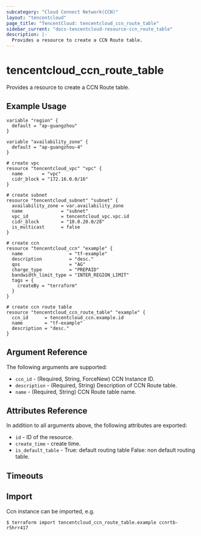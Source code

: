 ```yaml
---
subcategory: "Cloud Connect Network(CCN)"
layout: "tencentcloud"
page_title: "TencentCloud: tencentcloud_ccn_route_table"
sidebar_current: "docs-tencentcloud-resource-ccn_route_table"
description: |-
  Provides a resource to create a CCN Route table.
---
```


# tencentcloud_ccn_route_table

Provides a resource to create a CCN Route table.

## Example Usage

```hcl
variable "region" {
  default = "ap-guangzhou"
}

variable "availability_zone" {
  default = "ap-guangzhou-4"
}

# create vpc
resource "tencentcloud_vpc" "vpc" {
  name       = "vpc"
  cidr_block = "172.16.0.0/16"
}

# create subnet
resource "tencentcloud_subnet" "subnet" {
  availability_zone = var.availability_zone
  name              = "subnet"
  vpc_id            = tencentcloud_vpc.vpc.id
  cidr_block        = "10.0.20.0/28"
  is_multicast      = false
}

# create ccn
resource "tencentcloud_ccn" "example" {
  name                 = "tf-example"
  description          = "desc."
  qos                  = "AG"
  charge_type          = "PREPAID"
  bandwidth_limit_type = "INTER_REGION_LIMIT"
  tags = {
    createBy = "terraform"
  }
}

# create ccn route table
resource "tencentcloud_ccn_route_table" "example" {
  ccn_id      = tencentcloud_ccn.example.id
  name        = "tf-example"
  description = "desc."
}
```

## Argument Reference

The following arguments are supported:

* `ccn_id` - (Required, String, ForceNew) CCN Instance ID.
* `description` - (Required, String) Description of CCN Route table.
* `name` - (Required, String) CCN Route table name.

## Attributes Reference

In addition to all arguments above, the following attributes are exported:

* `id` - ID of the resource.
* `create_time` - create time.
* `is_default_table` - True: default routing table False: non default routing table.


## Timeouts

<no value>


## Import

Ccn instance can be imported, e.g.

```
$ terraform import tencentcloud_ccn_route_table.example ccnrtb-r5hrr417
```

